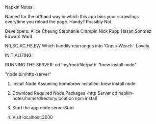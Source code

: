 Napkin Notes:

Named for the offhand way in which this app bins your scrawlings everytime you
reload the page. Handy? Possibly Not.


Developers:
Alice Cheung
Stephanie Crampin
Nick Rupp
Hasan Sonmez
Edward Ward

NR,SC,AC,HS,EW
Which handily rearranges into 'Crass-Wench'. Lovely.

INITIALIZING:


RUNNING THE SERVER:
cd 'my/root/file/path'
'brew install node"

"node bin/http-server"

1) Install Node
Assuming homebrew installed:
brew install node

2) Download Required Node Packages
-http Server
cd napkin-notes/home/directory/location
npm install

3) Start the app
node serverStart

4) Visit
localhost:3000